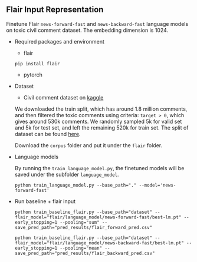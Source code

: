 ## Flair Input Representation

Finetune Flair `news-forward-fast` and `news-backward-fast` language models on toxic civil comment dataset. The embedding dimension is 1024.

- Required packages and environment
    - flair
    ```
    pip install flair
    ```
    - pytorch

- Dataset
    - Civil comment dataset on [kaggle](https://www.kaggle.com/competitions/jigsaw-unintended-bias-in-toxicity-classification/data?select=train.csv)

    We downloaded the train split, which has around 1.8 million comments, and then filtered the toxic comments using criteria: `target > 0`, which gives around 530k comments. We randomly sampled 5k for valid set and 5k for test set, and left the remaining 520k for train set. The split of dataset can be found [here](https://drive.google.com/drive/folders/1-YnBGF5o74YBKQm4_rU8hI2mfUXjIxHY?usp=sharing).

    Download the `corpus` folder and put it under the `flair` folder.

- Language models

    By running the `train_language_model.py`, the finetuned models will be saved under the subfolder `language_model`.

    ```
    python train_language_model.py --base_path="." --model='news-forward-fast'
    ```
- Run baseline + flair input 
    ```
    python train_baseline_flair.py --base_path="dataset" --flair_model="flair/language_model/news-forward-fast/best-lm.pt" --early_stopping=1 --pooling="sum" --save_pred_path="pred_results/flair_forward_pred.csv"

    python train_baseline_flair.py --base_path="dataset" --flair_model="flair/language_model/news-backward-fast/best-lm.pt" --early_stopping=1 --pooling="mean" --save_pred_path="pred_results/flair_backward_pred.csv"
    ```

 